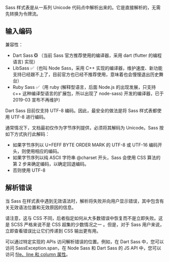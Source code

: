 Sass 样式表是从一系列 Unicode 代码点中解析出来的。它是直接解析的，无需先转换为令牌流。

## 输入编码

兼容性：

- Dart Sass :negative_squared_cross_mark: （当前 Sass 官方推荐使用的编译器，采用 dart (flutter 的编程语言) 实现）
- LibSass :white_check_mark:（也叫 Node Sass，采用 C++ 实现的编译器，维护速度、新功能支持已经跟不上了，目前官方也已经不推荐使用，意味着也会慢慢退出历史舞台）
- Ruby Sass :white_check_mark:（用 ruby (解释型语言，后面 Node.js 的出现发展，只支持 c++ 这种编译型语言的扩展包，所以出现了 node-sass) 开发的编译器，已于 2019-03 宣布不再维护）

Dart Sass 目前仅支持 UTF-8 编码。因此，最安全的做法是将 Sass 样式表都使用 UTF-8 进行编码。

通常情况下，文档最初仅作为字节序列提供，必须将其解码为 Unicode。Sass 按如下方式执行此解码：

- 如果字节序列以 U+FEFF BYTE ORDER MARK 的 UTF-8 或 UTF-16 编码开头，则使用相应的编码。
- 如果字节序列以纯 ASCII 字符串 @charset 开头，Sass 会使用 CSS 算法的第 2 步来确定编码，以确定回退编码。
- 否则使用 UTF-8

## 解析错误

当 Sass 在样式表中遇到无效语法时，解析将失败并向用户显示错误，其中包含有关无效语法位置和无效原因的信息。

请注意，这与 CSS 不同，后者指定如何从大多数错误中恢复而不是立即失败。这是 SCSS 严格来说不是 CSS 超集的少数情况之一 。但是，对于 Sass 用户来说，立即查看错误比让它们传递到 CSS 输出更有用。

可以通过特定实现的 APIs 访问解析错误的位置。例如，在 Dart Sass 中，您可以访问 SassException.span，在 Node Sass 和 Dart Sass 的 JS API 中，您可以访问 [file、line 和 column 属性](https://github.com/sass/node-sass#error-object)。
